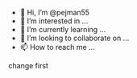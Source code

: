 - 👋 Hi, I’m @pejman55
- 👀 I’m interested in ...
- 🌱 I’m currently learning ...
- 💞️ I’m looking to collaborate on ...
- 📫 How to reach me ...

<!---
pejman55/pejman55 is a ✨ special ✨ repository because its `README.md` (this file) appears on your GitHub profile.
You can click the Preview link to take a look at your changes.
---> change first
